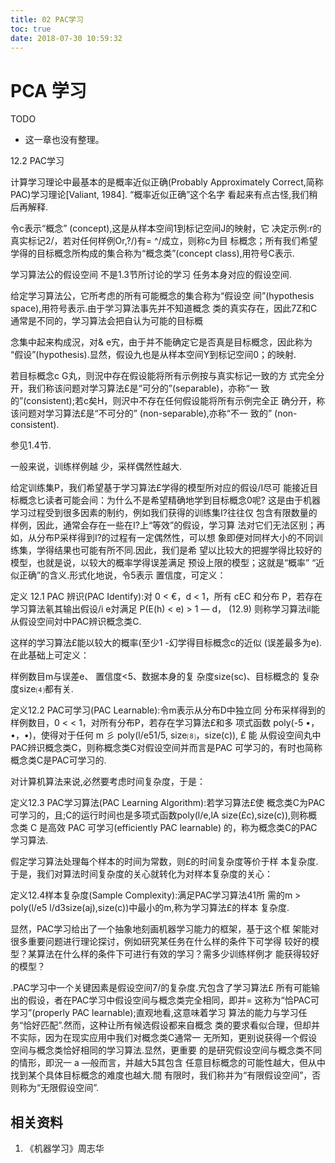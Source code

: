 ```yaml
---
title: 02 PAC学习
toc: true
date: 2018-07-30 10:59:32
---
```

# PCA 学习

TODO

- 这一章也没有整理。



12.2 PAC学习

计算学习理论中最基本的是概率近似正确(Probably Approximately Correct,简称PAC)学习理论[Valiant, 1984]. “概率近似正确”这个名字 看起来有点古怪,我们稍后再解释.

令c表示“概念” (concept),这是从样本空间1到标记空间J的映射，它 决定示例:r的真实标记2/，若对任何样例Or,?/)有= ^/成立，则称c为目 标概念；所有我们希望学得的目标概念所构成的集合称为“概念类”(concept class),用符号C表示.

学习算法公的假设空间 不是1.3节所讨论的学习 任务本身对应的假设空间.


给定学习算法公，它所考虑的所有可能概念的集合称为“假设空 间”(hypothesis space),用符号表示.由于学习算法事先并不知道概念 类的真实存在，因此7Z和C通常是不同的，学习算法会把自认为可能的目标概

念集中起来构成況，对& e宄，由于并不能确定它是否真是目标概念，因此称为 “假设”(hypothesis).显然，假设九也是从样本空间Y到标记空间0；的映射.

若目标概念c G丸，则況中存在假设能将所有示例按与真实标记一致的方 式完全分开，我们称该问题对学习算法£是“可分的”(separable)，亦称“一 致的”(consistent);若c矣H，则沢中不存在任何假设能将所有示例完全正 确分开，称该问题对学习算法£是“不可分的” (non-separable),亦称“不一 致的” (non-consistent).

参见1.4节.


一般来说，训练样例越 少，采样偶然性越大.


给定训练集P，我们希望基于学习算法£学得的模型所对应的假设/I尽可 能接近目标概念匕读者可能会间：为什么不是希望精确地学到目标概念0呢? 这是由于机器学习过程受到很多因素的制约，例如我们获得的训练集I?往往仅 包含有限数量的样例，因此，通常会存在一些在I?上“等效”的假设，学习算 法对它们无法区别；再如，从分布P采样得到I?的过程有一定偶然性，可以想 象即便对同样大小的不同训练集，学得结果也可能有所不同.因此，我们是希 望以比较大的把握学得比较好的模型，也就是说，以较大的概率学得误差满足 预设上限的模型；这就是“概率” “近似正确”的含义.形式化地说，令5表示 置信度，可定义：

定义 12.1 PAC 辨识(PAC Identify):对 0 < €，d < 1，所有 cEC 和分布 P，若存在学习算法氡其输出假设/i e対满足
P(E(h) < e) > 1 — d，    (12.9)
则称学习算法il能从假设空间対中PAC辨识概念类C.

这样的学习算法£能以较大的概率(至少1 -幻学得目标概念c的近似 (误差最多为e).在此基础上可定义：

样例数目m与误差e、 置信度<5、数据本身的复 杂度size(sc)、目标概念的 复杂度size⑷都有关.


定义12.2 PAC可学习(PAC Learnable):令m表示从分布D中独立同 分布采样得到的样例数目，0 < < 1，对所有分布P，若存在学习算法£和多 项式函数 poly(-5 •，•，•)，使得对于任何 m 彡 poly(l/e51/5, size⑻，size(c)), £ 能 从假设空间丸中PAC辨识概念类C，则称概念类C对假设空间并而言是PAC 可学习的，有时也简称概念类C是PAC可学习的.

对计算机算法来说,必然要考虑时间复杂度，于是：

定义12.3 PAC学习算法(PAC Learning Algorithm):若学习算法£使 概念类C为PAC可学习的，且;C的运行时间也是多项式函数poly(l/e,lA size(£c),size(c)),则称概念类 C 是高效 PAC 可学习(efficiently PAC learnable) 的，称为概念类C的PAC学习算法.

假定学习算法处理每个样本的时间为常数，则£的时间复杂度等价于样 本复杂度.于是，我们对算法时间复杂度的关心就转化为对样本复杂度的关心：

定义12.4样本复杂度(Sample Complexity):满足PAC学习算法41所 需的m > poly(l/e5 l/d3size(aj),size(c))中最小的m,称为学习算法£的样本 复杂度.

显然，PAC学习给出了一个抽象地刻画机器学习能力的框架，基于这个框 架能对很多重要问题进行理论探讨，例如研究某任务在什么样的条件下可学得 较好的模型？某算法在什么样的条件下可进行有效的学习？需多少训练样例才 能获得较好的模型？

.PAC学习中一个关键因素是假设空间7/的复杂度.宄包含了学习算法£ 所有可能输出的假设，者在PAC学习中假设空间与概念类完全相同，即并= 这称为“恰PAC可学习”(properly PAC learnable);直观地看,这意味着学习 算法的能力与学习任务“恰好匹配”.然而，这种让所有候选假设都来自概念 类的要求看似合理，但却并不实际，因为在现实应用中我们对概念类C通常一 无所知，更别说获得一个假设空间与概念类恰好相同的学习算法.显然，更重要 的是研究假设空间与概念类不同的情形，即況一 a —般而言，并越大5其包含 任意目标概念的可能性越大，但从中找到某个具体目标概念的难度也越大.間 有限时，我们称并为“有限假设空间”，否则称为“无限假设空间”.



## 相关资料

1. 《机器学习》周志华
